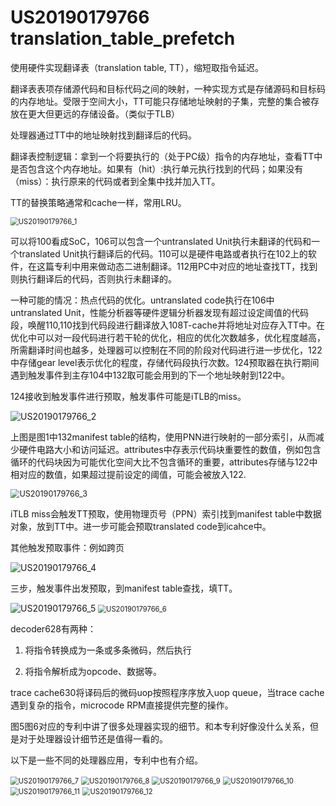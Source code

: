 # US20190179766 translation_table_prefetch

使用硬件实现翻译表（translation table, TT），缩短取指令延迟。

翻译表表项存储源代码和目标代码之间的映射，一种实现方式是存储源码和目标码的内存地址。受限于空间大小，TT可能只存储地址映射的子集，完整的集合被存放在更大但更远的存储设备。（类似于TLB）

处理器通过TT中的地址映射找到翻译后的代码。

翻译表控制逻辑：拿到一个将要执行的（处于PC级）指令的内存地址，查看TT中是否包含这个内存地址。如果有（hit）:执行单元执行找到的代码；如果没有（miss）：执行原来的代码或者到全集中找并加入TT。

TT的替换策略通常和cache一样，常用LRU。

<img src="picture/US20190179766_1.png" alt="US20190179766_1" style="zoom:80%;" />

可以将100看成SoC，106可以包含一个untranslated Unit执行未翻译的代码和一个translated Unit执行翻译后的代码。110可以是硬件电路或者执行在102上的软件，在这篇专利中用来做动态二进制翻译。112用PC中对应的地址查找TT，找到则执行翻译后的代码，否则执行未翻译的。

一种可能的情况：热点代码的优化。untranslated code执行在106中untranslated Unit，性能分析器等硬件逻辑分析器发现有超过设定阈值的代码段，唤醒110,110找到代码段进行翻译放入108T-cache并将地址对应存入TT中。在优化中可以对一段代码进行若干轮的优化，相应的优化次数越多，优化程度越高，所需翻译时间也越多，处理器可以控制在不同的阶段对代码进行进一步优化，122中存储gear level表示优化的程度，存储代码段执行次数。124预取器在执行期间遇到触发事件到主存104中132取可能会用到的下一个地址映射到122中。

124接收到触发事件进行预取，触发事件可能是iTLB的miss。

<img src="picture/US20190179766_2.png" alt="US20190179766_2" style="zoom:100%;" />

上图是图1中132manifest table的结构，使用PNN进行映射的一部分索引，从而减少硬件电路大小和访问延迟。attributes中存表示代码块重要性的数值，例如包含循环的代码块因为可能优化空间大比不包含循环的重要，attributes存储与122中相对应的数值，如果超过提前设定的阈值，可能会被放入122.

<img src="picture/US20190179766_3.png" alt="US20190179766_3" style="zoom:90%;" />

iTLB miss会触发TT预取，使用物理页号（PPN）索引找到manifest table中数据对象，放到TT中。进一步可能会预取translated code到icahce中。

其他触发预取事件：例如跨页

<img src="picture/US20190179766_4.png" alt="US20190179766_4" style="zoom:100%;" />

三步，触发事件出发预取，到manifest table查找，填TT。

<img src="picture/US20190179766_5.png" alt="US20190179766_5" style="zoom:100%;" />



<img src="picture/US20190179766_6.png" alt="US20190179766_6" style="zoom:80%;" />

decoder628有两种：

1. 将指令转换成为一条或多条微码，然后执行

2. 将指令解析成为opcode、数据等。

trace cache630将译码后的微码uop按照程序序放入uop queue，当trace cache遇到复杂的指令，microcode RPM直接提供完整的操作。

图5图6对应的专利中讲了很多处理器实现的细节。和本专利好像没什么关系，但是对于处理器设计细节还是值得一看的。

以下是一些不同的处理器应用，专利中也有介绍。

<img src="picture/US20190179766_7.png" alt="US20190179766_7" style="zoom:80%;" />

<img src="picture/US20190179766_8.png" alt="US20190179766_8" style="zoom:80%;" />

<img src="picture/US20190179766_9.png" alt="US20190179766_9" style="zoom:80%;" />

<img src="picture/US20190179766_10.png" alt="US20190179766_10" style="zoom:80%;" />

<img src="picture/US20190179766_11.png" alt="US20190179766_11" style="zoom:80%;" />

<img src="picture/US20190179766_12.png" alt="US20190179766_12" style="zoom:80%;" />